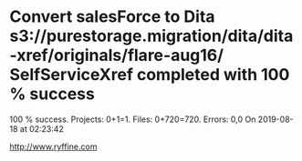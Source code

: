 # Convert salesForce to Dita s3://purestorage.migration/dita/dita-xref/originals/flare-aug16/ SelfServiceXref completed with 100 % success

100 % success. Projects: 0+1=1.  Files: 0+720=720. Errors: 0,0  On 2019-08-18 at 02:23:42





http://www.ryffine.com
